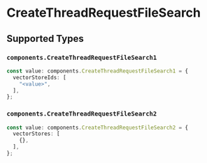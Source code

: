 # CreateThreadRequestFileSearch


## Supported Types

### `components.CreateThreadRequestFileSearch1`

```typescript
const value: components.CreateThreadRequestFileSearch1 = {
  vectorStoreIds: [
    "<value>",
  ],
};
```

### `components.CreateThreadRequestFileSearch2`

```typescript
const value: components.CreateThreadRequestFileSearch2 = {
  vectorStores: [
    {},
  ],
};
```

